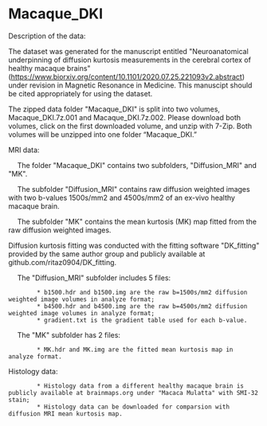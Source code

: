# Macaque_DKI
              
Description of the data:

The dataset was generated for the manuscript entitled "Neuroanatomical underpinning of diffusion kurtosis measurements in the cerebral cortex of healthy macaque brains" (https://www.biorxiv.org/content/10.1101/2020.07.25.221093v2.abstract) under revision in Magnetic Resonance in Medicine. This manuscipt should be cited appropriately for using the dataset.

The zipped data folder "Macaque_DKI" is split into two volumes, Macaque_DKI.7z.001 and Macaque_DKI.7z.002. Please download both volumes, click on the first downloaded volume, and unzip with 7-Zip. Both volumes will be unzipped into one folder “Macaque_DKI.”

MRI data:

&emsp;  The folder "Macaque_DKI" contains two subfolders, "Diffusion_MRI" and "MK".

&emsp;  The subfolder "Diffusion_MRI" contains raw diffusion weighted images with two b-values 1500s/mm2 and 4500s/mm2 of an ex-vivo healthy macaque brain.

&emsp;  The subfolder "MK" contains the mean kurtosis (MK) map fitted from the raw diffusion weighted images.

  Diffusion kurtosis fitting was conducted with the fitting software "DK_fitting" provided by the same author group and publicly available at github.com/ritaz0904/DK_fitting.

&emsp;  The "Diffusion_MRI" subfolder includes 5 files:

            * b1500.hdr and b1500.img are the raw b=1500s/mm2 diffusion weighted image volumes in analyze format;
            * b4500.hdr and b4500.img are the raw b=4500s/mm2 diffusion weighted image volumes in analyze format;
            * gradient.txt is the gradient table used for each b-value.

&emsp;  The "MK" subfolder has 2 files:

            * MK.hdr and MK.img are the fitted mean kurtosis map in analyze format.

Histology data:

            * Histology data from a different healthy macaque brain is publicly available at brainmaps.org under "Macaca Mulatta" with SMI-32 stain;
            * Histology data can be downloaded for comparsion with diffusion MRI mean kurtosis map.  
              
